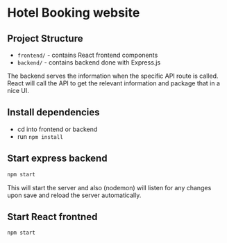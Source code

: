 # Hotel Booking website 

## Project Structure 

- `frontend/` - contains React frontend components 
- `backend/` - contains backend done with Express.js 

The backend serves the information when the specific API route is called. React will call the API to get the relevant information and package that in a nice UI. 

## Install dependencies 

- cd into frontend or backend 
- run `npm install`

## Start express backend 

```bash
npm start 
```

This will start the server and also (nodemon) will listen for any changes upon save and reload the server automatically. 

## Start React frontned 

```bash
npm start 
```